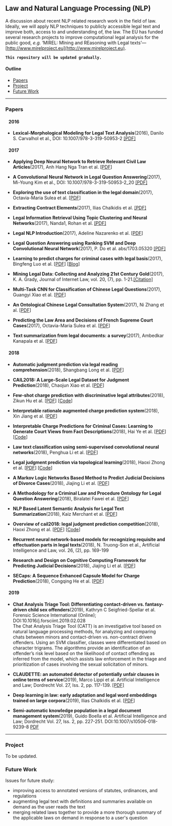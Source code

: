 ## Law and Natural Language Processing (NLP)
A discussion about recent NLP related research work in the field of law. Ideally, we will apply NLP techniques to publicly accessible legal text and improve both, access to and understanding of, the law. 
The EU has funded several research projects to improve computational legal analysis for the public good, _e.g._ ‘MIREL: MIning and REasoning with Legal texts’—[http://www.mirelproject.eu](http://www.mirelproject.eu).  

**`This repository will be updated gradually.`**

#### Outline ####
  - [Papers](https://github.com/orbitse/Awesome-Law-NLP-Research-Work#papers)
  - [Project](https://github.com/orbitse/Awesome-Law-NLP-Research-Work#project)  
  - [Future Work](https://github.com/orbitse/Awesome-Law-NLP-Research-Work#future)

----------

### Papers ###

#### &nbsp;&nbsp;&nbsp;2016 ####

- **Lexical-Morphological Modeling for Legal Text Analysis**(2016), Danilo S. Carvalhol et al., DOI: 10.1007/978-3-319-50953-2 [[PDF]](https://www.researchgate.net/publication/305400373_Lexical-Morphological_Modeling_for_Legal_Text_Analysis)  

#### &nbsp;&nbsp;&nbsp;2017 ####

- **Applying Deep Neural Network to Retrieve Relevant Civil Law Articles**(2017), Anh Hang Nga Tran et al. [[PDF](https://aclanthology.info/papers/R17-2007/r17-2007)]  

- **A Convolutional Neural Network in Legal Question Answering**(2017), Mi-Young Kim et al., DOI: 10.1007/978-3-319-50953-2_20 [[PDF]](https://arxiv.org/pdf/1703.05320.pdf) 

- **Exploring the use of text classification in the legal domain**(2017), Octavia-Maria Sulea et al. [[PDF](https://arxiv.org/pdf/1710.09306.pdf)]  

- **Extracting Contract Elements**(2017), Ilias Chalkidis et al. [[PDF]](http://www2.aueb.gr/users/ion/docs/icail2017.pdf)

- **Legal Information Retrieval Using Topic Clustering and Neural Networks**(2017), Nanda1, Rohan et al. [[PDF]](https://www.easychair.org/publications/open/RC)  

- **Legal NLP Introduction**(2017), Adeline Nazarenko et al. [[PDF](http://www.atala.org/sites/default/files/1-%20TAL-58-2-legal%20NLP-introduction.pdf)]  

- **Legal Question Answering using Ranking SVM and Deep Convolutional Neural Network**(2017), P. Do et al. abs/1703.05320 [[PDF]](https://arxiv.org/abs/1703.05320)  

- **Learning to predict charges for criminal cases with legal basis**(2017), Bingfeng Luo et al. [[PDF](http://aclweb.org/anthology/D17-1289)]  [[Blog](https://bamtercelboo.github.io/2018/07/19/Learning-to-Predict-Charges-for-Criminal-Cases-with-Legal-Basis/)] 

- **Mining Legal Data: Collecting and Analyzing 21st Century Gold**(2017), K. A. Grady, Journal of Internet Law, vol. 20, (7), pp. 1-21.[[Citation]](https://www.researchgate.net/publication/313745865_Mining_Legal_Data_Collecting_and_Analyzing_21st_Century_Gold)  

- **Multi-Task CNN for Classification of Chinese Legal Questions**(2017), Guangyi Xiao et al. [[PDF](https://ieeexplore.ieee.org/abstract/document/8119134)]  

- **An Ontological Chinese Legal Consultation System**(2017), Ni Zhang et al. [[PDF](https://ieeexplore.ieee.org/abstract/document/8016577)]  

- **Predicting the Law Area and Decisions of French Supreme Court Cases**(2017), Octavia-Maria Sulea et al. [[PDF](https://arxiv.org/pdf/1708.01681.pdf)]

- **Text summarization from legal documents: a survey**(2017), Ambedkar Kanapala et al. [[PDF](https://link.springer.com/article/10.1007/s10462-017-9566-2)]  

#### &nbsp;&nbsp;&nbsp;2018 ####

- **Automatic judgment prediction via legal reading comprehension**(2018), Shangbang Long et al. [[PDF](https://arxiv.org/pdf/1809.06537.pdf)]  

- **CAIL2018: A Large-Scale Legal Dataset for Judgment Prediction**(2018), Chaojun Xiao et al. [[PDF](https://arxiv.org/pdf/1807.02478.pdf)]  

- **Few-shot charge prediction with discriminative legal attributes**(2018), Zikun Hu et al. [[PDF](http://aclweb.org/anthology/C18-1041)] [[Code](https://github.com/thunlp/attribute_charge)]  

- **Interpretable rationale augmented charge prediction system**(2018), Xin Jiang et al. [[PDF](http://aclweb.org/anthology/C18-2032)]  

- **Interpretable Charge Predictions for Criminal Cases: Learning to Generate Court Views from Fact Descriptions**(2018), Hai Ye et al. [[PDF](https://arxiv.org/pdf/1802.08504.pdf)] [[Code](https://github.com/oceanypt/Court-View-Gen)]  

- **Law text classification using semi-supervised convolutional neural networks**(2018), Penghua Li et al. [[PDF](https://ieeexplore.ieee.org/abstract/document/8407150)]  

- **Legal judgment prediction via topological learning**(2018), Haoxi Zhong et al. [[PDF](http://www.aclweb.org/anthology/D18-1390)] [[Code](https://github.com/thunlp/TopJudge)]  

- **A Markov Logic Networks Based Method to Predict Judicial Decisions of Divorce Cases**(2018), Jiajing Li et al. [[PDF](https://ieeexplore.ieee.org/abstract/document/8513727)]  

- **A Methodology for a Criminal Law and Procedure Ontology for Legal Question Answering**(2018), Biralatei Fawei et al. [[PDF](https://link.springer.com/chapter/10.1007/978-3-030-04284-4_14)]  

- **NLP Based Latent Semantic Analysis for Legal Text Summarization**(2018), Kaiz Merchant et al. [[PDF](https://ieeexplore.ieee.org/abstract/document/8554831)]  

- **Overview of cail2018: legal judgment prediction competition**(2018), Haoxi Zhong et al. [[PDF](https://arxiv.org/pdf/1810.05851.pdf)]   [[Code](https://github.com/thunlp/CAIL)]  

- **Recurrent neural network-based models for recognizing requisite and effectuation parts in legal texts**(2018), N. Truong-Son et al., Artificial Intelligence and Law, vol. 26, (2), pp. 169-199 

- **Research and Design on Cognitive Computing Framework for Predicting Judicial Decisions**(2018), Jiajing Li et al. [[PDF](https://link.springer.com/article/10.1007/s11265-018-1429-9)]  

- **SECaps: A Sequence Enhanced Capsule Model for Charge Prediction**(2018), Congqing He et al. [[PDF](https://arxiv.org/pdf/1810.04465.pdf)]  

#### &nbsp;&nbsp;&nbsp;2019 ####

- **Chat Analysis Triage Tool: Differentiating contact-driven vs. fantasy-driven child sex offenders**(2019), Kathryn C Seigfried-Spellar et al. Forensic Science International (Online); DOI:10.1016/j.forsciint.2019.02.028  
The Chat Analysis Triage Tool (CATT) is an investigative tool based on natural language processing methods, for analyzing and comparing chats between minors and contact-driven vs. non-contract driven offenders. Using an SVM classifier, classes were differentiated based on character trigrams. The algorithms provide an identification of an offender’s risk level based on the likelihood of contact offending as inferred from the model, which assists law enforcement in the triage and prioritization of cases involving the sexual solicitation of minors.  

- **CLAUDETTE: an automated detector of potentially unfair clauses in online terms of service**(2019), Marco Lippi et al. Artificial Intelligence and Law; Dordrecht Vol. 27, Iss. 2, pp. 117-139. [[PDF]](https://arxiv.org/pdf/1805.01217.pdf)

- **Deep learning in law: early adaptation and legal word embeddings trained on large corpora**(2019), Ilias Chalkidis et al. [[PDF](https://link.springer.com/article/10.1007/s10506-018-9238-9)]  

- **Semi-automatic knowledge population in a legal document management system**(2019), Guido Boella et al. Artificial Intelligence and Law; Dordrecht Vol. 27, Iss. 2, pp. 227-251. DOI:10.1007/s10506-018-9239-8  [PDF](https://scholar.google.com/scholar?hl=en&lr=&q=Recurrent%20neural%20network-based%20models%20for%20recognizing%20requisite%20and%20effectuation%20parts%20in%20legal%20texts+author%3ANguyen)

----------
### Project ###

To be updated.


### Future Work ###
Issues for future study:  
- improving access to annotated versions of statutes, ordinances, and regulations
- augmenting legal text with definitions and summaries available on demand as the user reads the text
- merging related laws together to provide a more thorough summary of the applicable laws on demand in response to a user's question
